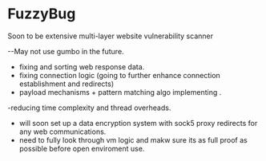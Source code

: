 # FuzzyBug
Soon to be extensive multi-layer website vulnerability scanner



--May not use gumbo in the future.
- fixing and sorting web response data.
- fixing connection logic (going to further enhance connection establishment and redirects)
- payload mechanisms + pattern matching algo implementing .

-reducing time complexity and thread overheads. 


- will soon set up a data encryption system with sock5 proxy redirects for any web communications.
- need to fully look through vm logic and makw sure its as full proof as possible before open enviroment use.
